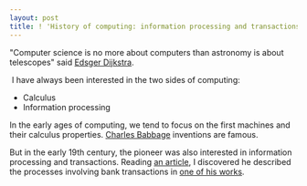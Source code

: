 ```yaml
--- 
layout: post 
title: ! 'History of computing: information processing and transactions' 
---
```


<p>
	"Computer science is no more about computers than astronomy is about
	telescopes" said <a href="http://viaf.org/viaf/17820452">Edsger
		Dijkstra</a>.
</p>
<p></p>
<p>&nbsp;I have always been interested in the two sides of
	computing:</p>
<p>
<ul>
	<li>Calculus</li>
	<li>Information processing</li>
</ul>
In the early ages of computing, we tend to focus on the first machines
and their calculus properties.
<a href="http://viaf.org/viaf/4963723">Charles Babbage</a>
inventions are famous.
</p>
<p></p>
<p>
	But in the early 19th century, the pioneer was also interested in
	information processing and transactions. Reading <a
		href="http://dx.doi.org/10.1145/1831407.1831417">an article</a>, I
	discovered he described the processes involving bank transactions in <a
		href="http://books.google.fr/books/about/On_the_Economy_of_Machinery_and_Manufact.html?id=4QWZq4FDoH4C">one
		of his works</a>.
</p>
